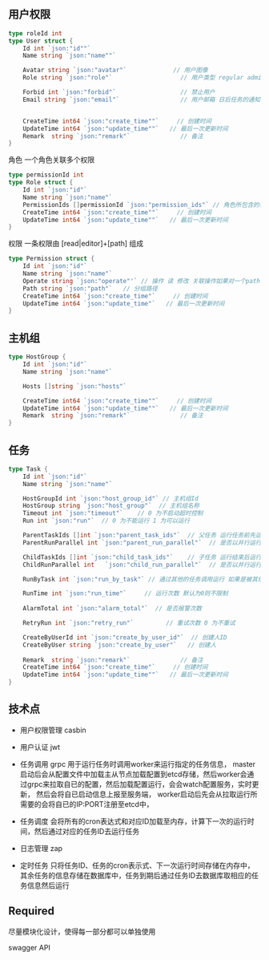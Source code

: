 ## 用户权限
```go
type roleId int
type User struct {
    Id int `json:"id""` 
    Name string `json:"name""`

    Avatar string `json:"avatar"`             // 用户图像
    Role string `json:"role"`                   // 用户类型 regular admin

    Forbid int `json:"forbid"`                  // 禁止用户
    Email string `json:"email"`                 // 用户邮箱 日后任务的通知信息会发送给此邮件


    CreateTime int64 `json:"create_time""`     // 创建时间
    UpdateTime int64 `json:"update_time""`   // 最后一次更新时间
    Remark  string `json:"remark"`              // 备注
}
```
角色 一个角色关联多个权限
```go
type permissionId int
type Role struct {
    Id int `json:"id"`
    Name string `json:"name"`
    PermissionIds []permissionId `json:"permission_ids"` // 角色所包含的权限
    CreateTime int64 `json:"create_time""`     // 创建时间
    UpdateTime int64 `json:"update_time""`   // 最后一次更新时间
}
```
权限 一条权限由 [read|editor]+[path] 组成
```go
type Permission struct {
    Id int `json:"id"`
    Name string `json:"name"`
    Operate string `json:"operate"'` // 操作 读 修改 关联操作如果对一个path 具有修改操作那么必须有
    Path string `json:"path"`   // 分组路径
    CreateTime int64 `json:"create_time"`     // 创建时间
    UpdateTime int64 `json:"update_time"`   // 最后一次更新时间
}
```

## 主机组
```go
type HostGroup {
    Id int `json:"id"`
    Name string `json:"name"`

    Hosts []string `json:"hosts"`

    CreateTime int64 `json:"create_time""`     // 创建时间
    UpdateTime int64 `json:"update_time""`   // 最后一次更新时间
    Remark  string `json:"remark"`              // 备注
}
```

## 任务
```go
type Task {
    Id int `json:"id"`
    Name string `json:"name"`

    HostGroupId int `json:"host_group_id"` // 主机组Id
    HostGroup string `json:"host_group"`  // 主机组名称
    Timeout int `json:"timeout"`    // 0 为不启动超时控制
    Run int `json:"run"`  // 0 为不能运行 1 为可以运行

    ParentTaskIds []int `json:"parent_task_ids"`  // 父任务 运行任务前先运行父任务 以父或子任务运行时 任务不会执行自已的父子任务，防止循环依赖
    ParentRunParallel int `json:"parent_run_parallel"`  // 是否以并行运行父任务 0否 1是 

    ChildTaskIds []int `json:"child_task_ids"`    // 子任务 运行结束后运行子任务
    ChildRunParallel int   `json:"child_run_parallel"`  // 是否以并行运行子任务 0否 1是

    RunByTask int `json:"run_by_task"` // 通过其他的任务调用运行 如果是被其他任务依赖而运行就不会运行此任务的父子任务 1 为 true

    RunTime int `json:"run_time"`     // 运行次数 默认为0则不限制
    
    AlarmTotal int `json:"alarm_total"`  // 是否报警次数

    RetryRun int `json:"retry_run"`         // 重试次数 0 为不重试

    CreateByUserId int `json:"create_by_user_id"`  // 创建人ID
    CreateByUser string `json:"create_by_user"`   // 创建人
    
    Remark  string `json:"remark"`              // 备注
    CreateTime int64 `json:"create_time"`     // 创建时间
    UpdateTime int64 `json:"update_time""`   // 最后一次更新时间
}
```

## 技术点
- 用户权限管理
  casbin

- 用户认证
  jwt

- 任务调用
  grpc 用于运行任务时调用worker来运行指定的任务信息，
  master启动后会从配置文件中加载主从节点加载配置到etcd存储，然后worker会通过grpc来拉取自已的配置，然后加载配置运行，会会watch配置服务，实时更新，
  然后会将自已启动信息上报至服务端，
  worker启动后先会从拉取运行所需要的会将自已的IP:PORT注册至etcd中，
- 任务调度
  会将所有的cron表达式和对应ID加载至内存，计算下一次的运行时间，然后通过对应的任务ID去运行任务
- 日志管理
  zap
  
- 定时任务
只将任务ID、任务的cron表示式、下一次运行时间存储在内存中，
其余任务的信息存储在数据库中，任务到期后通过任务ID去数据库取相应的任务信息然后运行


## Required
尽量模块化设计，使得每一部分都可以单独使用

swagger API
